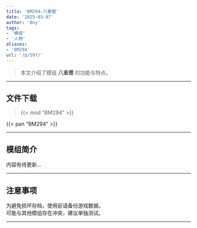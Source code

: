 ```yaml
---
title: 'BM294-八重樱'
date: '2025-03-07'
author: 'Bny'
tags:
- '模组'
- '人物'
aliases:
- 'BM294'
url: '/p/597/'
---
```


> 本文介绍了模组 **八重樱** 的功能与特点。

---

## 文件下载  

> {{< mod "BM294" >}}  

{{< pan "BM294" >}}  

---

## 模组简介

>  
内容有待更新...  

---

## 注意事项

>  
为避免损坏存档，使用前请备份游戏数据。  
可能与其他模组存在冲突，建议单独测试。  

---

